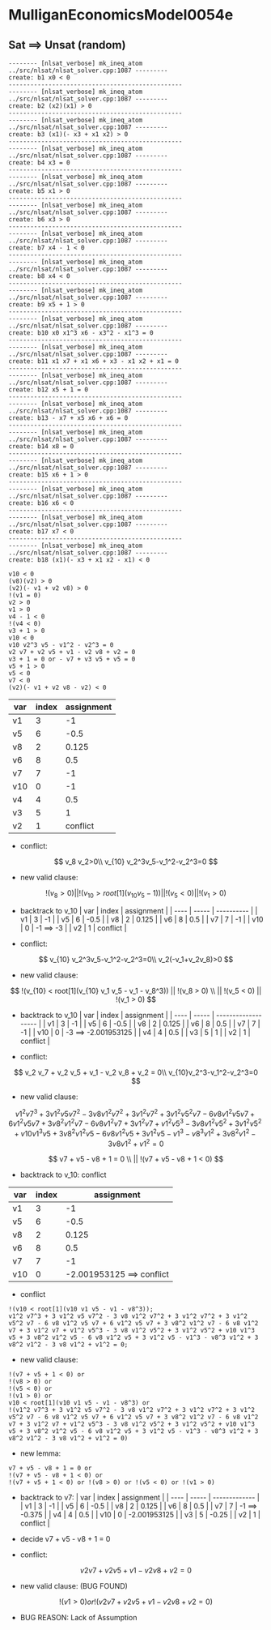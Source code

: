 # MulliganEconomicsModel0054e

## Sat ==> Unsat (random)

```z3-trace
-------- [nlsat_verbose] mk_ineq_atom ../src/nlsat/nlsat_solver.cpp:1087 ---------
create: b1 x0 < 0
------------------------------------------------
-------- [nlsat_verbose] mk_ineq_atom ../src/nlsat/nlsat_solver.cpp:1087 ---------
create: b2 (x2)(x1) > 0
------------------------------------------------
-------- [nlsat_verbose] mk_ineq_atom ../src/nlsat/nlsat_solver.cpp:1087 ---------
create: b3 (x1)(- x3 + x1 x2) > 0
------------------------------------------------
-------- [nlsat_verbose] mk_ineq_atom ../src/nlsat/nlsat_solver.cpp:1087 ---------
create: b4 x3 = 0
------------------------------------------------
-------- [nlsat_verbose] mk_ineq_atom ../src/nlsat/nlsat_solver.cpp:1087 ---------
create: b5 x1 > 0
------------------------------------------------
-------- [nlsat_verbose] mk_ineq_atom ../src/nlsat/nlsat_solver.cpp:1087 ---------
create: b6 x3 > 0
------------------------------------------------
-------- [nlsat_verbose] mk_ineq_atom ../src/nlsat/nlsat_solver.cpp:1087 ---------
create: b7 x4 - 1 < 0
------------------------------------------------
-------- [nlsat_verbose] mk_ineq_atom ../src/nlsat/nlsat_solver.cpp:1087 ---------
create: b8 x4 < 0
------------------------------------------------
-------- [nlsat_verbose] mk_ineq_atom ../src/nlsat/nlsat_solver.cpp:1087 ---------
create: b9 x5 + 1 > 0
------------------------------------------------
-------- [nlsat_verbose] mk_ineq_atom ../src/nlsat/nlsat_solver.cpp:1087 ---------
create: b10 x0 x1^3 x6 - x3^2 - x1^3 = 0
------------------------------------------------
-------- [nlsat_verbose] mk_ineq_atom ../src/nlsat/nlsat_solver.cpp:1087 ---------
create: b11 x1 x7 + x1 x6 + x3 - x1 x2 + x1 = 0
------------------------------------------------
-------- [nlsat_verbose] mk_ineq_atom ../src/nlsat/nlsat_solver.cpp:1087 ---------
create: b12 x5 + 1 = 0
------------------------------------------------
-------- [nlsat_verbose] mk_ineq_atom ../src/nlsat/nlsat_solver.cpp:1087 ---------
create: b13 - x7 + x5 x6 + x6 = 0
------------------------------------------------
-------- [nlsat_verbose] mk_ineq_atom ../src/nlsat/nlsat_solver.cpp:1087 ---------
create: b14 x8 = 0
------------------------------------------------
-------- [nlsat_verbose] mk_ineq_atom ../src/nlsat/nlsat_solver.cpp:1087 ---------
create: b15 x6 + 1 > 0
------------------------------------------------
-------- [nlsat_verbose] mk_ineq_atom ../src/nlsat/nlsat_solver.cpp:1087 ---------
create: b16 x6 < 0
------------------------------------------------
-------- [nlsat_verbose] mk_ineq_atom ../src/nlsat/nlsat_solver.cpp:1087 ---------
create: b17 x7 < 0
------------------------------------------------
-------- [nlsat_verbose] mk_ineq_atom ../src/nlsat/nlsat_solver.cpp:1087 ---------
create: b18 (x1)(- x3 + x1 x2 - x1) < 0
```

```z3-trace
v10 < 0
(v8)(v2) > 0
(v2)(- v1 + v2 v8) > 0
!(v1 = 0)
v2 > 0
v1 > 0
v4 - 1 < 0
!(v4 < 0)
v3 + 1 > 0
v10 < 0
v10 v2^3 v5 - v1^2 - v2^3 = 0
v2 v7 + v2 v5 + v1 - v2 v8 + v2 = 0
v3 + 1 = 0 or - v7 + v3 v5 + v5 = 0
v5 + 1 > 0
v5 < 0
v7 < 0
(v2)(- v1 + v2 v8 - v2) < 0
```



| var  | index | assignment |
| ---- | ----- | ---------- |
| v1   | 3     | -1         |
| v5   | 6     | -0.5       |
| v8   | 2     | 0.125      |
| v6   | 8     | 0.5        |
| v7   | 7     | -1         |
| v10  | 0     | -1         |
| v4   | 4     | 0.5        |
| v3   | 5     | 1          |
| v2   | 1     | conflict   |

+ conflict:

$$
v_8 v_2>0\\
v_{10} v_2^3v_5-v_1^2-v_2^3=0
$$

+ new valid clause:

$$
!(v_8 > 0)||!(v_{10}>root[1](v_{10} v_5-1))||!(v_5<0)|| !(v_1>0)
$$

+ backtrack to v_10
| var  | index | assignment |
| ---- | ----- | ---------- |
| v1   | 3     | -1         |
| v5   | 6     | -0.5       |
| v8   | 2     | 0.125      |
| v6   | 8     | 0.5        |
| v7   | 7     | -1         |
| v10  | 0     | -1 ==> -3  |
| v2   | 1     | conflict   |

+ conflict:

$$
v_{10} v_2^3v_5-v_1^2-v_2^3=0\\
v_2(-v_1+v_2v_8)>0
$$

+ new valid clause:

$$
!(v_{10} < root[1](v_{10} v_1 v_5 - v_1 - v_8^3)) || !(v_8 > 0) \\
|| !(v_5 < 0) || !(v_1 > 0)
$$

+ backtrack to v_10
| var  | index | assignment          |
| ---- | ----- | ------------------- |
| v1   | 3     | -1                  |
| v5   | 6     | -0.5                |
| v8   | 2     | 0.125               |
| v6   | 8     | 0.5                 |
| v7   | 7     | -1                  |
| v10  | 0     | -3 ==> -2.001953125 |
| v4   | 4     | 0.5                 |
| v3   | 5     | 1                   |
| v2   | 1     | conflict            |

+ conflict:

$$
v_2 v_7 + v_2 v_5 + v_1 - v_2 v_8 + v_2 = 0\\
v_{10}v_2^3-v_1^2-v_2^3=0
$$

+ new valid clause:

$$
v1^2 v7^3 + 3 v1^2 v5 v7^2 - 3 v8 v1^2 v7^2 + 3 v1^2 v7^2 + 3 v1^2 v5^2 v7 - 6 v8 v1^2 v5 v7 + 6 v1^2 v5 v7 + 3 v8^2 v1^2 v7 - 6 v8 v1^2 v7 + 3 v1^2 v7 + v1^2 v5^3 - 3 v8 v1^2 v5^2 + 3 v1^2 v5^2 + v10 v1^3 v5 + 3 v8^2 v1^2 v5 - 6 v8 v1^2 v5 + 3 v1^2 v5 - v1^3 - v8^3 v1^2 + 3 v8^2 v1^2 - 3 v8 v1^2 + v1^2 = 0
$$

$$
v7 + v5 - v8 + 1 = 0  \\
|| 
!(v7 + v5 - v8 + 1 < 0)
$$



+ backtrack to v_10: conflict

| var  | index | assignment                |
| ---- | ----- | ------------------------- |
| v1   | 3     | -1                        |
| v5   | 6     | -0.5                      |
| v8   | 2     | 0.125                     |
| v6   | 8     | 0.5                       |
| v7   | 7     | -1                        |
| v10  | 0     | -2.001953125 ==> conflict |

+ conflict

```z3-trace
!(v10 < root[1](v10 v1 v5 - v1 - v8^3));  
v1^2 v7^3 + 3 v1^2 v5 v7^2 - 3 v8 v1^2 v7^2 + 3 v1^2 v7^2 + 3 v1^2 v5^2 v7 - 6 v8 v1^2 v5 v7 + 6 v1^2 v5 v7 + 3 v8^2 v1^2 v7 - 6 v8 v1^2 v7 + 3 v1^2 v7 + v1^2 v5^3 - 3 v8 v1^2 v5^2 + 3 v1^2 v5^2 + v10 v1^3 v5 + 3 v8^2 v1^2 v5 - 6 v8 v1^2 v5 + 3 v1^2 v5 - v1^3 - v8^3 v1^2 + 3 v8^2 v1^2 - 3 v8 v1^2 + v1^2 = 0;  
```

+ new valid clause:

```z3-trace
!(v7 + v5 + 1 < 0) or 
!(v8 > 0) or 
!(v5 < 0) or 
!(v1 > 0) or 
v10 < root[1](v10 v1 v5 - v1 - v8^3) or 
!(v1^2 v7^3 + 3 v1^2 v5 v7^2 - 3 v8 v1^2 v7^2 + 3 v1^2 v7^2 + 3 v1^2 v5^2 v7 - 6 v8 v1^2 v5 v7 + 6 v1^2 v5 v7 + 3 v8^2 v1^2 v7 - 6 v8 v1^2 v7 + 3 v1^2 v7 + v1^2 v5^3 - 3 v8 v1^2 v5^2 + 3 v1^2 v5^2 + v10 v1^3 v5 + 3 v8^2 v1^2 v5 - 6 v8 v1^2 v5 + 3 v1^2 v5 - v1^3 - v8^3 v1^2 + 3 v8^2 v1^2 - 3 v8 v1^2 + v1^2 = 0)
```

+ new lemma:

```z3-trace
v7 + v5 - v8 + 1 = 0 or 
!(v7 + v5 - v8 + 1 < 0) or 
!(v7 + v5 + 1 < 0) or !(v8 > 0) or !(v5 < 0) or !(v1 > 0)
```

+ backtrack to v7:
| var  | index | assignment    |
| ---- | ----- | ------------- |
| v1   | 3     | -1            |
| v5   | 6     | -0.5          |
| v8   | 2     | 0.125         |
| v6   | 8     | 0.5           |
| v7   | 7     | -1 ==> -0.375 |
| v4   | 4     | 0.5           |
| v10  | 0     | -2.001953125  |
| v3   | 5     | -0.25         |
| v2   | 1     | conflict      |

+ decide v7 + v5 - v8 + 1 = 0

+ conflict:

$$
v2 v7 + v2 v5 + v1 - v2 v8 + v2 = 0
$$

+ new valid clause: (BUG FOUND)

$$
!(v1 > 0) or !(v2 v7 + v2 v5 + v1 - v2 v8 + v2 = 0)
$$



+ BUG REASON: Lack of Assumption











